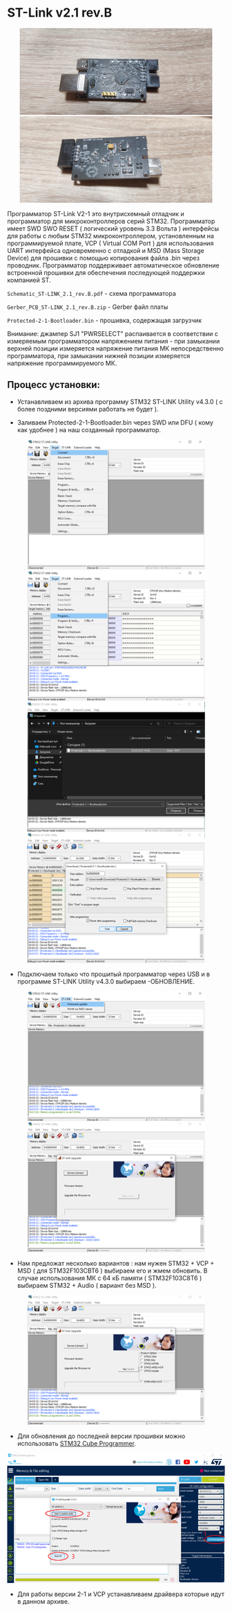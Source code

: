 # ST-Link v2.1 rev.B

<p align="center">
  <img src="files/preview_1.jpg" height="200"/>
  <img src="files/preview_2.jpg" height="200"/>
</p>

Программатор ST-Link V2-1 это внутрисхемный отладчик и программатор для микроконтроллеров серий STM32.
Программатор имеет SWD SWO RESET ( логический уровень 3.3 Вольта ) интерфейсы для работы с любым STM32 микроконтроллером, 
установленным на программируемой плате, VCP ( Virtual COM Port ) для использования UART интерфейса одновременно
с отладкой и  MSD (Mass Storage Device) для прошивки с помощью копирования файла .bin через проводник. Программатор
поддерживает автоматическое обновление встроенной прошивки для обеспечения последующей поддержки компанией ST.

`Schematic_ST-LINK_2.1_rev.B.pdf` - схема программатора

`Gerber_PCB_ST-LINK_2.1_rev.B.zip` - Gerber файл платы

`Protected-2-1-Bootloader.bin` - прошивка, содержащая загрузчик

Внимание: джампер SJ1 "PWRSELECT" распаивается в соответствии с измеряемым программатором напряжением питания - 
при замыкании верхней позиции измеряется напряжение питания МК непосредственно программатора, при замыкании нижней позиции
измеряется напряжение программируемого МК.

## Процесс установки:

 * Устанавливаем из архива программу STM32 ST-LINK Utility v4.3.0 ( с более поздними версиями работать не будет ).
	
 * Заливаем Protected-2-1-Bootloader.bin через SWD или DFU ( кому как удобнее ) на наш созданный программатор.

 <p align="center">
  <img src="files/01_connect.png" height="300"/>
  <img src="files/02_program.png" height="300"/>
  <img src="files/03_select_file.png" height="300"/>
  <img src="files/04_start.png" height="300"/>
</p>

 * Подключаем только что прошитый программатор через USB и в программе ST-LINK Utility v4.3.0 выбираем -ОБНОВЛЕНИЕ.

 <p align="center">
  <img src="files/05_update.png" height="300"/>
  <img src="files/06_prepare.png" height="300"/>
</p>

 * Нам предложат несколько вариантов : нам нужен STM32 + VCP + MSD ( для STM32F103CBT6 ) выбираем его и жмем обновить. 
 В случае использования МК с 64 кБ памяти ( STM32F103C8T6 ) выбираем STM32 + Audio ( вариант без MSD ).

 <p align="center">
  <img src="files/07_select_version.png" height="300"/>
</p>

 * Для обновления до последней версии прошивки можно использовать 
 <a href="https://www.st.com/en/development-tools/stm32cubeprog.html">STM32 Cube Programmer</a>.

  <p align="center">
  <img src="files/08_CubeProg.png" height="300"/>
</p>

 * Для работы версии 2-1 и VCP устанавливаем драйвера которые идут в данном архиве.
	
